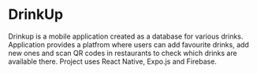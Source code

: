 # DrinkUp
Drinkup is a mobile application created as a database for various drinks. Application provides a platfrom where users can add favourite drinks, add new ones and scan QR codes in restaurants to check which drinks are available there. Project uses React Native, Expo.js and Firebase.
